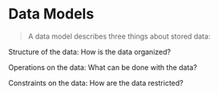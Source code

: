 # Data Models

> A data model describes three things about stored data:

Structure of the data: How is the data organized?

Operations on the data: What can be done with the data?

Constraints on the data: How are the data restricted?
